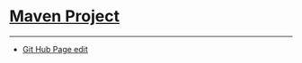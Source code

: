 # [Maven Project](https://dbheart.github.io/blog/study/maven_project.md)

---

* [Git Hub Page edit](https://https://dbheart.github.io/blog/ref/github_page.md)


